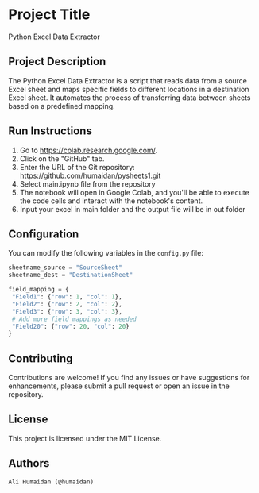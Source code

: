 # Project Title
Python Excel Data Extractor


## Project Description
The Python Excel Data Extractor is a script that reads data from a source Excel sheet and maps specific fields to different locations in a destination Excel sheet. It automates the process of transferring data between sheets based on a predefined mapping.


## Run Instructions

1. Go to https://colab.research.google.com/.
2. Click on the "GitHub" tab.
3. Enter the URL of the Git repository:
    https://github.com/humaidan/pysheets1.git
4. Select main.ipynb file from the repository
5. The notebook will open in Google Colab, and you'll be able to execute the code cells and interact with the notebook's content.
6. Input your excel in main folder and the output file will be in out folder


## Configuration
You can modify the following variables in the `config.py` file:

```python
sheetname_source = "SourceSheet"
sheetname_dest = "DestinationSheet"

field_mapping = {
 "Field1": {"row": 1, "col": 1},
 "Field2": {"row": 2, "col": 2},
 "Field3": {"row": 3, "col": 3},
 # Add more field mappings as needed
 "Field20": {"row": 20, "col": 20}
}
```


## Contributing
Contributions are welcome! If you find any issues or have suggestions for enhancements, please submit a pull request or open an issue in the repository.


## License
This project is licensed under the MIT License.


## Authors
    Ali Humaidan (@humaidan)

